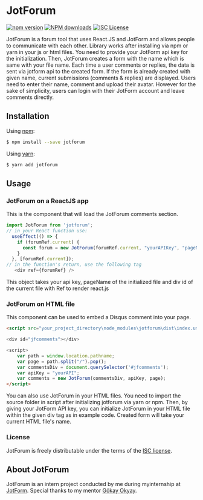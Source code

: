 # JotForum

[![npm version](https://badge.fury.io/js/jotforum.svg)](https://badge.fury.io/js/jotforum "View this package on npm") 
[![NPM downloads][npm-downloads-image]][npm-downloads-url]
[![ISC License][license-image]][license-url]

JotForum is a forum tool that uses React.JS and JotForm and allows people to communicate with each other. 
Library works after installing via npm or yarn in your js or html files. 
You need to provide your JotForm api key for the initialization. 
Then, JotForum creates a form with the name which is same with your file name. Each time a user comments or replies, 
the data is sent via jotform api to the created form. If the form is already created with given name, current submissions (comments & replies) are displayed.
Users need to enter their name, comment and upload their avatar. However for the sake of simplicity, users can login with their JotForm account and leave comments directly.

## Installation  

Using [npm](https://www.npmjs.com/):  

```bash
$ npm install --save jotforum
```

Using [yarn](https://yarnpkg.com/):
```bash
$ yarn add jotforum
```

## Usage  

### JotForum on a ReactJS app

This is the component that will load the JotForum comments section.

```js
import JotForum from 'jotforum';
// in your React function use:
  useEffect(() => {
    if (forumRef.current) {
      const forum = new JotForum(forumRef.current, "yourAPIKey", "pageName");
    }
  }, [forumRef.current]);
// in the function's return, use the following tag
   <div ref={forumRef} />
```

This object takes your api key, pageName of the initialized file and div id of the current file with Ref to render react.js 

### JotForum on HTML file

This component can be used to embed a Disqus comment into your page.  

```html
<script src="your_project_directory\node_modules\jotforum\dist\index.umd.js">

<div id="jfcomments"></div>

<script>
    var path = window.location.pathname;
    var page = path.split("/").pop();
    var commentsDiv = document.querySelector('#jfcomments');
    var apiKey = "yourAPI";
    var comments = new JotForum(commentsDiv, apiKey, page);
</script>

```

You can also use JotForum in your HTML files. You need to import the source folder in script after initializing jotforum via yarn or npm. Then, by giving your JotForm API key, you can initialize JotForum in your HTML file within the given div tag as in example code. Created form will take your current HTML file's name.

### License

JotForum is freely distributable under the terms of the [ISC license][license-url].

## About JotForum

JotForum is an intern project conducted by me during myinternship at [JotForm]. Special thanks to my mentor [Gökay Okyay].


[license-image]: https://img.shields.io/badge/license-ISC-blue.svg?style=flat
[license-url]: LICENSE

[npm-downloads-image]: https://img.shields.io/npm/dm/jotforum.svg?style=flat
[npm-downloads-url]: https://www.npmjs.com/package/jotforum
[JotForm]: https://www.jotform.com/
[Gökay Okyay]: https://github.com/gokayokyay
